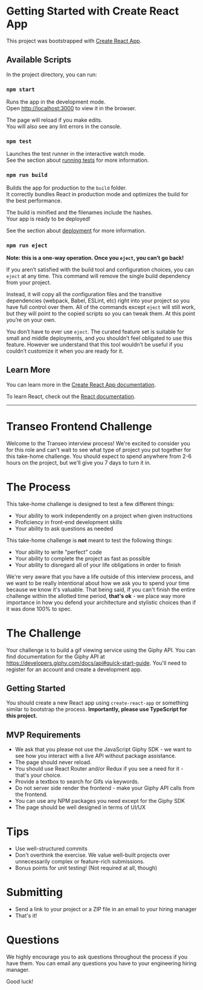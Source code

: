 # Getting Started with Create React App

This project was bootstrapped with [Create React App](https://github.com/facebook/create-react-app).

## Available Scripts

In the project directory, you can run:

### `npm start`

Runs the app in the development mode.\
Open [http://localhost:3000](http://localhost:3000) to view it in the browser.

The page will reload if you make edits.\
You will also see any lint errors in the console.

### `npm test`

Launches the test runner in the interactive watch mode.\
See the section about [running tests](https://facebook.github.io/create-react-app/docs/running-tests) for more information.

### `npm run build`

Builds the app for production to the `build` folder.\
It correctly bundles React in production mode and optimizes the build for the best performance.

The build is minified and the filenames include the hashes.\
Your app is ready to be deployed!

See the section about [deployment](https://facebook.github.io/create-react-app/docs/deployment) for more information.

### `npm run eject`

**Note: this is a one-way operation. Once you `eject`, you can’t go back!**

If you aren’t satisfied with the build tool and configuration choices, you can `eject` at any time. This command will remove the single build dependency from your project.

Instead, it will copy all the configuration files and the transitive dependencies (webpack, Babel, ESLint, etc) right into your project so you have full control over them. All of the commands except `eject` will still work, but they will point to the copied scripts so you can tweak them. At this point you’re on your own.

You don’t have to ever use `eject`. The curated feature set is suitable for small and middle deployments, and you shouldn’t feel obligated to use this feature. However we understand that this tool wouldn’t be useful if you couldn’t customize it when you are ready for it.

## Learn More

You can learn more in the [Create React App documentation](https://facebook.github.io/create-react-app/docs/getting-started).

To learn React, check out the [React documentation](https://reactjs.org/).

-----------------------------

# Transeo Frontend Challenge
Welcome to the Transeo interview process! We're excited to consider you for this role and can't wait to see what type of project you put together for this take-home challenge. You should expect to spend anywhere from 2-6 hours on the project, but we'll give you 7 days to turn it in.

# The Process
This take-home challenge is designed to test a few different things:

- Your ability to work independently on a project when given instructions
- Proficiency in front-end development skills
- Your ability to ask questions as needed

This take-home challenge is **not** meant to test the following things:

- Your ability to write "perfect" code
- Your ability to complete the project as fast as possible
- Your ability to disregard all of your life obligations in order to finish

We're very aware that you have a life outside of this interview process, and we want to be really intentional about how we ask you to spend your time because we know it's valuable. That being said, if you can't finish the entire challenge within the allotted time period, **that's ok** - we place way more importance in how you defend your architecture and stylistic choices than if it was done 100% to spec.

# The Challenge
Your challenge is to build a gif viewing service using the Giphy API. You can find documentation for the Giphy API at https://developers.giphy.com/docs/api#quick-start-guide. You'll need to register for an account and create a development app.

## Getting Started
You should create a new React app using `create-react-app` or something similar to bootstrap the process. **Importantly, please use TypeScript for this project.**

## MVP Requirements
- We ask that you please not use the JavaScript Giphy SDK - we want to see how you interact with a live API without package assistance.
- The page should never reload.
- You should use React Router and/or Redux if you see a need for it - that's your choice.
- Provide a textbox to search for Gifs via keywords.
- Do not server side render the frontend - make your Giphy API calls from the frontend.
- You can use any NPM packages you need except for the Giphy SDK
- The page should be well designed in terms of UI/UX

# Tips
- Use well-structured commits
- Don't overthink the exercise. We value well-built projects over unnecessarily complex or feature-rich submissions.
- Bonus points for unit testing! (Not required at all, though)

# Submitting
- Send a link to your project or a ZIP file in an email to your hiring manager
- That's it!

# Questions
We highly encourage you to ask questions throughout the process if you have them. You can email any questions you have to your engineering hiring manager.

Good luck!